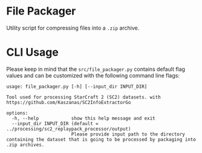 # File Packager

Utility script for compressing files into a `.zip` archive.

# CLI Usage

Please keep in mind that the  ```src/file_packager.py``` contains default flag values and can be customized with the following command line flags:
```
usage: file_packager.py [-h] [--input_dir INPUT_DIR]

Tool used for processing StarCraft 2 (SC2) datasets. with https://github.com/Kaszanas/SC2InfoExtractorGo

options:
  -h, --help            show this help message and exit
  --input_dir INPUT_DIR (default = ../processing/sc2_replaypack_processor/output)
                        Please provide input path to the directory containing the dataset that is going to be processed by packaging into .zip archives.
```

